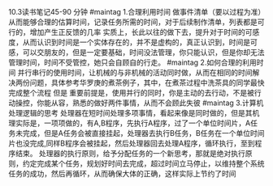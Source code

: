 10.3读书笔记45-90 分钟
#maintag 1.合理利用时间
	做事件清单（要以过程为准）从而能够合理的估算时间，记录任务所需的时间，对于后续制作清单，列表都是可行的，增加产生正反馈的几率
	 实质上，长此以往的做下去，提升对于时间的可感度，从而认识到时间是一个实体存在的，并不是虚构的，真正认识到，时间是可感，可以交朋友的，但是一定要基础，时间没法管理，你只能认识，但是你却无法管理时间，时间不受管控，她只会自顾自的行走。
#maintag 2.如何合理的利用时间
	并行串行的使用时间，让机械的与非机械的活动同时做，从而在相同的时间解决两份问题，具体参考华罗庚的煮茶例子，其中，在煮茶过程中洗茶具的同学最快完成整个流程
	但是 重要前提是，使用并行的同时，你是主动的去行动，不是被行动操控，你能从容，熟悉的做好两件事情，从而不会顾此失彼
#maintag 3.计算机处理逻辑的思考
	处理器在短时间处理多项事情，看起来像是同时做的，但是其机理实际是，一项项做的，有A,B程序，先执行A程序，过了一个单位时间片，A任务未完成，但是A任务会被直接挂起，处理器去执行B任务，B任务在一个单位时间片也没完成,同样B程序会被挂起，然后处理器回去处理A程序，循环执行，至到程序结束。
	处理器的执行原则，给予分配任务的一个新思考，那就是绝对执行原则，约定完成某个任务，规划好时间去完成，超过时间立马停止，以维持整个系统任务的成功，然后再循环，从而确保大体的正确，这样实际上节约了时间